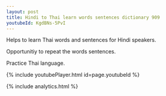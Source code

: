 ```yaml
---
layout: post
title: Hindi to Thai learn words sentences dictionary 909 
youtubeId: KgdBNs-5PvI
---
```

 
 
Helps to learn Thai words and sentences for Hindi speakers.

Opportunitiy to repeat the words sentences. 

Practice Thai language. 
 
{% include youtubePlayer.html id=page.youtubeId %}
 
 
{% include analytics.html %}